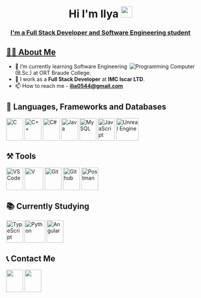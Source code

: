 <h1 align="center">Hi </a> I'm Ilya <a href="#"><img src="https://user-images.githubusercontent.com/66797449/153720384-ebe4addc-2296-4b09-905c-28d7752315f1.gif" width="30"></h1>
<h3 align="center">I'm a Full Stack Developer and Software Engineering student</h3>

## 👨‍🎓 About Me

<a href="#"><img align="right" src="https://user-images.githubusercontent.com/66797449/175926578-2f4e8ce3-0df2-4c08-8469-aebe180d016c.gif" title="Programming Computer"/></a>

-   🌱 I’m currently learning Software Engineering (B.Sc.) at ORT Braude College.
-   🔭 I work as a **Full Stack Developer** at **IMC Iscar LTD**.
-   📫 How to reach me - **[ilia0544@gmail.com](mailto:ilia0544@gmail.com)**

## 🚀 Languages, Frameworks and Databases

<p align="left">
    <a href="#"><img align="center" src="https://user-images.githubusercontent.com/66797449/179549890-f7bbf94b-a6f3-4125-b324-43e01beec02f.svg" title="C" width="45" height="60"/></a>
    <a href="#"><img align="center" src="https://user-images.githubusercontent.com/66797449/179550472-43c66040-678d-43f6-9b23-a29f922edeff.svg" title="C++" width="45" height="60"/></a>
      <a href="#"><img align="center" src="https://user-images.githubusercontent.com/88554020/227545689-e1ac80db-d085-4725-87b8-76b2d1263a50.svg" title="C#" width="45" height="60"/></a>
    <a href="#"><img align="center" src="https://user-images.githubusercontent.com/66797449/179539867-f24505fc-5848-4c23-b47b-78475851aec2.svg" title="Java" width="45" height="60"/></a>
    <a href="#"><img align="center" src="https://user-images.githubusercontent.com/66797449/179539964-66b7b78f-3d63-493a-9bdd-6b048f7faaac.svg" title="MySQL" width="45" height="60"/></a>
    <a href="#"><img align="center" src="https://user-images.githubusercontent.com/66797449/179608597-7d07727b-ec72-49ee-9d57-793d364dabfe.svg" title="JavaScript" width="45" height="60"/></a>
    <a href="#"><img align="center" src="https://user-images.githubusercontent.com/88554020/227540578-b86cb79a-a949-43dc-8201-92f02234946f.png" title="Unreal Engine" width="60" height="60"/></a>
</p>

## ⚒️ Tools


<p align="left">
    <a href="#"><img align="center" src="https://user-images.githubusercontent.com/66797449/179543596-33e3c002-5aed-42ca-89c4-77f58ac0536c.svg" title="VSCode" width="45" height="60"/></a>
      <a href="#"><img align="center" src="https://user-images.githubusercontent.com/88554020/227542087-4ade5db7-3111-442a-a36a-e4acc997e837.png" title="V" width="50" height="60"/></a>
    <a href="#"><img align="center" src="https://user-images.githubusercontent.com/66797449/179540318-60878969-0e77-4b0c-9e30-f86d18e7a865.svg" title="Git" width="45" height="60"/></a>
    <a href="#"><img align="center" src="https://user-images.githubusercontent.com/66797449/179540379-00a114d3-953a-4e27-a2f4-73272cf440ab.svg" title="Github" width="45" height="60"/></a>
    <a href="#"><img align="center" src="https://user-images.githubusercontent.com/66797449/181584024-20343a58-f73b-43d0-9fe6-7f40d994bd88.svg" title="Postman" width="45" height="60"/></a>  
</p>

## 📚 Currently Studying

<p align="left">
    <a href="#"><img align="center" src="https://user-images.githubusercontent.com/66797449/179608603-61168798-04ad-4f6f-88b3-9e7cdaa064f7.svg" title="TypeScript" width="45" height="60"/></a>
  <a href="#"><img align="center" src="https://user-images.githubusercontent.com/88554020/227542952-2560b52f-7089-4b88-9603-263f8dd35215.png" title="Python" width="55" height="60"/></a>
    <a href="#"><img align="center" src="https://user-images.githubusercontent.com/66797449/179540138-64c04df5-9133-46cf-890f-8b4ac3852fb2.svg" title="Angular" width="45" height="60"/></a>
</p>

## 📞 Contact Me

<p align="left">
    <a href="https://linkedin.com/in/ilya-lev" target="_blank" title="Ilya's Linkedin"> <img align="center" src="https://user-images.githubusercontent.com/66797449/179542406-6a84f1d9-8cc8-400b-9f5a-918e104fdce0.svg" width="45" height="60"/></a>
    <a href="mailto:ilia0544@gmail.com" title="Ilya's Mail"> <img align="center" src="https://user-images.githubusercontent.com/66797449/179540482-19c0a1b3-1dc0-4a52-afc9-3491a859bd2d.svg" width="45" height="60"/></a>
</p>
